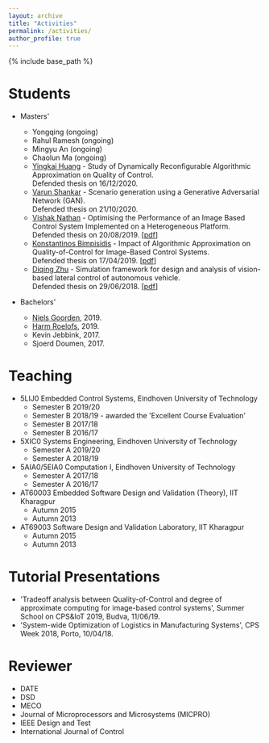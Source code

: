 ```yaml
---
layout: archive
title: "Activities"
permalink: /activities/
author_profile: true
---
```


{% include base_path %}

Students
======
* Masters'
  * Yongqing (ongoing)
  * Rahul Ramesh (ongoing)
  * Mingyu An (ongoing)
  * Chaolun Ma (ongoing)
  * [Yingkai Huang](https://www.linkedin.com/in/yingkai-huang-54506a202/) - Study of Dynamically Reconfigurable Algorithmic Approximation on Quality of Control.<br/> Defended thesis on 16/12/2020.
  * [Varun Shankar](https://www.linkedin.com/in/varun-sankar-79697778/) - Scenario generation using a Generative Adversarial Network (GAN).<br/> Defended thesis on 21/10/2020.
  * [Vishak Nathan](https://www.linkedin.com/in/vishak-nathan-b65975a3/) - Optimising the Performance of an Image Based Control System Implemented on a Heterogeneous Platform.<br/> Defended thesis on 20/08/2019. [[pdf](https://pure.tue.nl/ws/portalfiles/portal/139352232/Thesis_VishakNathan.pdf)] 
  * [Konstantinos Bimpisidis](https://www.linkedin.com/in/kbimpisidis/) - Impact of Algorithmic Approximation on Quality-of-Control for Image-Based Control Systems.<br/> Defended thesis on 17/04/2019. [[pdf](https://research.tue.nl/files/130174946/K.Bimpisidis_Thesis_Final_Report.pdf)] 
  * [Diqing Zhu](https://www.linkedin.com/in/diqing/) - Simulation framework for design and analysis of vision-based lateral control of autonomous vehicle. <br/>Defended thesis on 29/06/2018. [[pdf](https://pure.tue.nl/ws/portalfiles/portal/109641961/Zhu._D.pdf)]

* Bachelors'
  * [Niels Goorden](https://www.linkedin.com/in/niels-goorden-229307184/), 2019.
  * [Harm Roelofs](https://www.linkedin.com/in/harm-roelofs/), 2019.
  * Kevin Jebbink, 2017.
  * Sjoerd Doumen, 2017.
  

Teaching
======
* 5LIJ0 Embedded Control Systems, Eindhoven University of Technology
  * Semester B 2019/20
  * Semester B 2018/19 - awarded the 'Excellent Course Evaluation'
  * Semester B 2017/18
  * Semester B 2016/17
* 5XIC0 Systems Engineering, Eindhoven University of Technology
  * Semester A 2019/20
  * Semester A 2018/19
* 5AIA0/5EIA0 Computation I, Eindhoven University of Technology
  * Semester A 2017/18
  * Semester A 2016/17
* AT60003 Embedded Software Design and Validation (Theory), IIT Kharagpur
  * Autumn 2015
  * Autumn 2013
* AT69003 Software Design and Validation Laboratory, IIT Kharagpur
  * Autumn 2015
  * Autumn 2013

Tutorial Presentations
======
 * 'Tradeoff analysis between Quality-of-Control and degree of approximate computing for image-based control systems', Summer School on CPS&IoT 2019, Budva, 11/06/19.
 * 'System-wide Optimization of Logistics in Manufacturing Systems', CPS Week 2018, Porto, 10/04/18.
 
Reviewer
======
* DATE
* DSD
* MECO
* Journal of Microprocessors and Microsystems (MICPRO)
* IEEE Design and Test
* International Journal of Control
